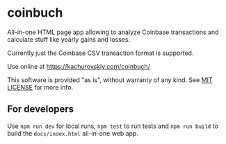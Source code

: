 # coinbuch

All-in-one HTML page app allowing to analyze Coinbase transactions and calculate stuff like yearly gains and losses.

Currently just the Coinbase CSV transaction format is supported.

Use online at https://kachurovskiy.com/coinbuch/

This software is provided "as is", without warranty of any kind. See [MIT LICENSE](LICENSE) for more info.

## For developers

Use `npm run dev` for local runs, `npm test` to run tests and `npm run build` to build the `docs/index.html` all-in-one web app.
